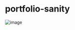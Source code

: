 # portfolio-sanity

![image](https://user-images.githubusercontent.com/57111980/227929384-3bab0bcb-124e-400d-8b9c-000cb65e38d0.png)
